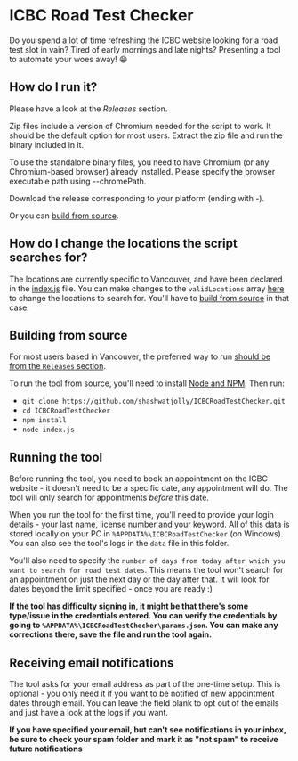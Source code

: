# ICBC Road Test Checker

Do you spend a lot of time refreshing the ICBC website looking for a road test slot in vain? Tired of early mornings and late nights? Presenting a tool to automate your woes away! 😁

## How do I run it?

Please have a look at the *Releases* section.

Zip files include a version of Chromium needed for the script to work. It should be the default option for most users. Extract the zip file and run the binary included in it.

To use the standalone binary files, you need to have Chromium (or any Chromium-based browser) already installed. Please specify the browser executable path using --chromePath.

Download the release corresponding to your platform (ending with -).

Or you can [build from source](#building-from-source).

## How do I change the locations the script searches for?

The locations are currently specific to Vancouver, and have been declared in the [index.js](https://github.com/shashwatjolly/ICBCRoadTestChecker/blob/main/index.js) file. You can make changes to the `validLocations` array [here](https://github.com/shashwatjolly/ICBCRoadTestChecker/blob/8bc57dbaad870136a0ed5c03a7b5d259cf9ea38c/index.js#L221) to change the locations to search for. You'll have to [build from source](#building-from-source) in that case.

## Building from source

For most users based in Vancouver, the preferred way to run [should be from the `Releases` section](#how-do-i-run-it).

To run the tool from source, you'll need to install [Node and NPM](https://nodejs.org/en/download/). Then run:
- `git clone https://github.com/shashwatjolly/ICBCRoadTestChecker.git`
- `cd ICBCRoadTestChecker`
- `npm install`
- `node index.js`

## Running the tool

Before running the tool, you need to book an appointment on the ICBC website - it doesn't need to be a specific date, any appointment will do. The tool will only search for appointments *before* this date.

When you run the tool for the first time, you'll need to provide your login details - your last name, license number and your keyword. All of this data is stored locally on your PC in `%APPDATA%\ICBCRoadTestChecker` (on Windows). You can also see the tool's logs in the `data` file in this folder.

You'll also need to specify the `number of days from today after which you want to search for road test dates`. This means the tool won't search for an appointment on just the next day or the day after that. It will look for dates beyond the limit specified - once you are ready :)

**If the tool has difficulty signing in, it might be that there's some type/issue in the credentials entered. You can verify the credentials by going to `%APPDATA%\ICBCRoadTestChecker\params.json`. You can make any corrections there, save the file and run the tool again.**

## Receiving email notifications

The tool asks for your email address as part of the one-time setup. This is optional - you only need it if you want to be notified of new appointment dates through email. You can leave the field blank to opt out of the emails and just have a look at the logs if you want.

**If you have specified your email, but can't see notifications in your inbox, be sure to check your spam folder and mark it as "not spam" to receive future notifications**


